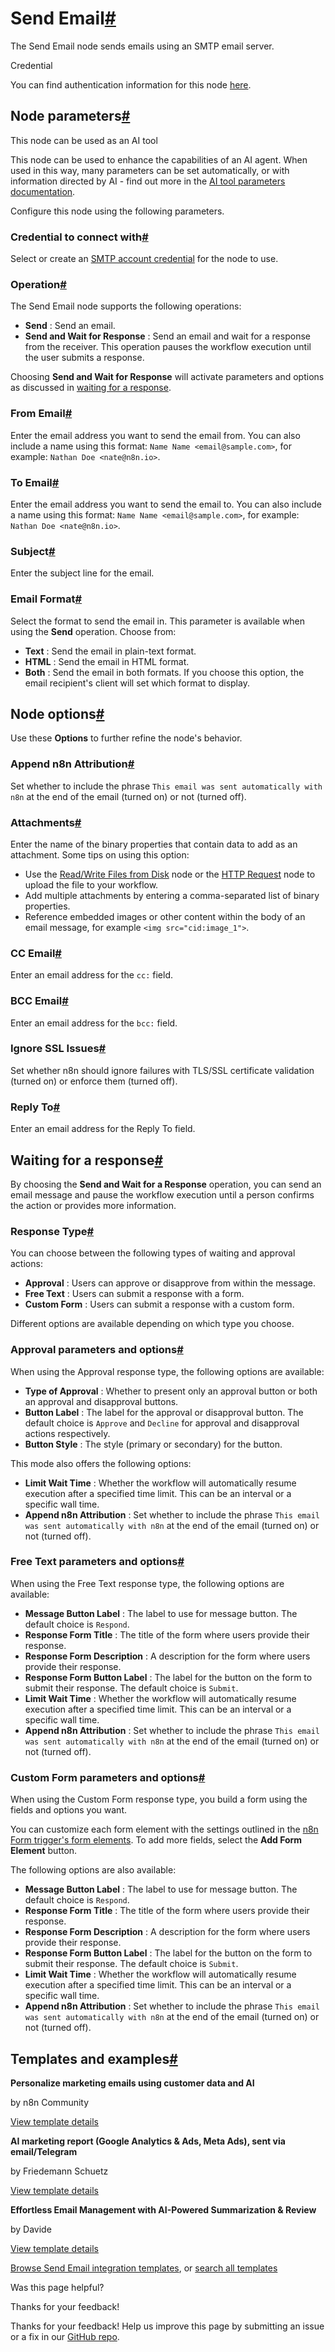 [ ](https://github.com/n8n-io/n8n-docs/edit/main/docs/integrations/builtin/core-nodes/n8n-nodes-base.sendemail.md "Edit this page")

# Send Email[#](#send-email "Permanent link")

The Send Email node sends emails using an SMTP email server.

Credential

You can find authentication information for this node [here](../../credentials/sendemail/).

## Node parameters[#](#node-parameters "Permanent link")

This node can be used as an AI tool

This node can be used to enhance the capabilities of an AI agent. When used in this way, many parameters can be set automatically, or with information directed by AI - find out more in the [AI tool parameters documentation](../../../../advanced-ai/examples/using-the-fromai-function/).

Configure this node using the following parameters.

### Credential to connect with[#](#credential-to-connect-with "Permanent link")

Select or create an [SMTP account credential](../../credentials/sendemail/) for the node to use.

### Operation[#](#operation "Permanent link")

The Send Email node supports the following operations:

  * **Send** : Send an email.
  * **Send and Wait for Response** : Send an email and wait for a response from the receiver. This operation pauses the workflow execution until the user submits a response.



Choosing **Send and Wait for Response** will activate parameters and options as discussed in [waiting for a response](#waiting-for-a-response).

### From Email[#](#from-email "Permanent link")

Enter the email address you want to send the email from. You can also include a name using this format: `Name Name <email@sample.com>`, for example: `Nathan Doe <nate@n8n.io>`.

### To Email[#](#to-email "Permanent link")

Enter the email address you want to send the email to. You can also include a name using this format: `Name Name <email@sample.com>`, for example: `Nathan Doe <nate@n8n.io>`.

### Subject[#](#subject "Permanent link")

Enter the subject line for the email.

### Email Format[#](#email-format "Permanent link")

Select the format to send the email in. This parameter is available when using the **Send** operation. Choose from:

  * **Text** : Send the email in plain-text format.
  * **HTML** : Send the email in HTML format.
  * **Both** : Send the email in both formats. If you choose this option, the email recipient's client will set which format to display.



## Node options[#](#node-options "Permanent link")

Use these **Options** to further refine the node's behavior.

### Append n8n Attribution[#](#append-n8n-attribution "Permanent link")

Set whether to include the phrase `This email was sent automatically with n8n` at the end of the email (turned on) or not (turned off).

### Attachments[#](#attachments "Permanent link")

Enter the name of the binary properties that contain data to add as an attachment. Some tips on using this option:

  * Use the [Read/Write Files from Disk](../n8n-nodes-base.readwritefile/) node or the [HTTP Request](../n8n-nodes-base.httprequest/) node to upload the file to your workflow.
  * Add multiple attachments by entering a comma-separated list of binary properties.
  * Reference embedded images or other content within the body of an email message, for example `<img src="cid:image_1">`.



### CC Email[#](#cc-email "Permanent link")

Enter an email address for the `cc:` field.

### BCC Email[#](#bcc-email "Permanent link")

Enter an email address for the `bcc:` field.

### Ignore SSL Issues[#](#ignore-ssl-issues "Permanent link")

Set whether n8n should ignore failures with TLS/SSL certificate validation (turned on) or enforce them (turned off).

### Reply To[#](#reply-to "Permanent link")

Enter an email address for the Reply To field.

## Waiting for a response[#](#waiting-for-a-response "Permanent link")

By choosing the **Send and Wait for a Response** operation, you can send an email message and pause the workflow execution until a person confirms the action or provides more information.

### Response Type[#](#response-type "Permanent link")

You can choose between the following types of waiting and approval actions:

  * **Approval** : Users can approve or disapprove from within the message.
  * **Free Text** : Users can submit a response with a form.
  * **Custom Form** : Users can submit a response with a custom form.



Different options are available depending on which type you choose.

### Approval parameters and options[#](#approval-parameters-and-options "Permanent link")

When using the Approval response type, the following options are available:

  * **Type of Approval** : Whether to present only an approval button or both an approval and disapproval buttons.
  * **Button Label** : The label for the approval or disapproval button. The default choice is `Approve` and `Decline` for approval and disapproval actions respectively.
  * **Button Style** : The style (primary or secondary) for the button.



This mode also offers the following options:

  * **Limit Wait Time** : Whether the workflow will automatically resume execution after a specified time limit. This can be an interval or a specific wall time.
  * **Append n8n Attribution** : Set whether to include the phrase `This email was sent automatically with n8n` at the end of the email (turned on) or not (turned off).



### Free Text parameters and options[#](#free-text-parameters-and-options "Permanent link")

When using the Free Text response type, the following options are available:

  * **Message Button Label** : The label to use for message button. The default choice is `Respond`.
  * **Response Form Title** : The title of the form where users provide their response.
  * **Response Form Description** : A description for the form where users provide their response.
  * **Response Form Button Label** : The label for the button on the form to submit their response. The default choice is `Submit`.
  * **Limit Wait Time** : Whether the workflow will automatically resume execution after a specified time limit. This can be an interval or a specific wall time.
  * **Append n8n Attribution** : Set whether to include the phrase `This email was sent automatically with n8n` at the end of the email (turned on) or not (turned off).



### Custom Form parameters and options[#](#custom-form-parameters-and-options "Permanent link")

When using the Custom Form response type, you build a form using the fields and options you want.

You can customize each form element with the settings outlined in the [n8n Form trigger's form elements](../n8n-nodes-base.formtrigger/#form-elements). To add more fields, select the **Add Form Element** button.

The following options are also available:

  * **Message Button Label** : The label to use for message button. The default choice is `Respond`.
  * **Response Form Title** : The title of the form where users provide their response.
  * **Response Form Description** : A description for the form where users provide their response.
  * **Response Form Button Label** : The label for the button on the form to submit their response. The default choice is `Submit`.
  * **Limit Wait Time** : Whether the workflow will automatically resume execution after a specified time limit. This can be an interval or a specific wall time.
  * **Append n8n Attribution** : Set whether to include the phrase `This email was sent automatically with n8n` at the end of the email (turned on) or not (turned off).



## Templates and examples[#](#templates-and-examples "Permanent link")

**Personalize marketing emails using customer data and AI**

by n8n Community

[View template details](https://n8n.io/workflows/1978-personalize-marketing-emails-using-customer-data-and-ai/)

**AI marketing report (Google Analytics & Ads, Meta Ads), sent via email/Telegram**

by Friedemann Schuetz

[View template details](https://n8n.io/workflows/2783-ai-marketing-report-google-analytics-and-ads-meta-ads-sent-via-emailtelegram/)

**Effortless Email Management with AI-Powered Summarization & Review**

by Davide

[View template details](https://n8n.io/workflows/2862-effortless-email-management-with-ai-powered-summarization-and-review/)

[Browse Send Email integration templates](https://n8n.io/integrations/send-email/), or [search all templates](https://n8n.io/workflows/)

Was this page helpful? 

Thanks for your feedback! 

Thanks for your feedback! Help us improve this page by submitting an issue or a fix in our [GitHub repo](https://github.com/n8n-io/n8n-docs). 
